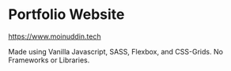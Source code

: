 # Portfolio Website

https://www.moinuddin.tech

Made using Vanilla Javascript, SASS, Flexbox, and CSS-Grids.
No Frameworks or Libraries.  